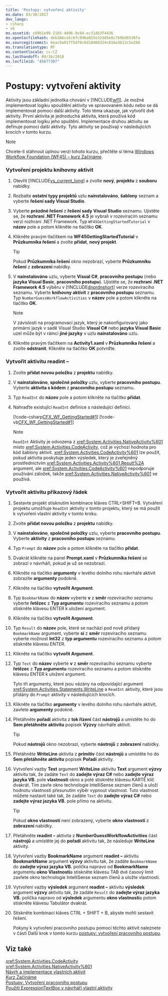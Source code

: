 ```yaml
---
title: 'Postupy: vytvoření aktivity'
ms.date: 03/30/2017
dev_langs:
- csharp
- vb
ms.assetid: c09b1e99-21b5-4d96-9c04-ec31db3f4436
ms.openlocfilehash: deb1b6ca5c6fc996a015e32dd5e0c7b9bd6530fa
ms.sourcegitcommit: 6eac9a01ff5d70c6d18460324c016a3612c5e268
ms.translationtype: MT
ms.contentlocale: cs-CZ
ms.lasthandoff: 09/16/2018
ms.locfileid: "45677307"
---
```

# <a name="how-to-create-an-activity"></a>Postupy: vytvoření aktivity
Aktivity jsou základní jednotka chování v [!INCLUDE[wf1](../../../includes/wf1-md.md)]. Je možné implementovat logiku spouštění aktivity ve spravovaném kódu nebo se dá implementovat pomocí další aktivity. Toto téma ukazuje, jak vytvořit dvě aktivity. První aktivita je jednoduchá aktivita, která používá kód implementovat logiku jeho spuštění. Implementace druhou aktivitu se definuje pomocí další aktivity. Tyto aktivity se používají v následujících krocích v tomto kurzu.  
  
> [!NOTE]
>  Chcete-li stáhnout úplnou verzi tohoto kurzu, přečtěte si téma [Windows Workflow Foundation (WF45) – kurz Začínáme](https://go.microsoft.com/fwlink/?LinkID=248976).  
  
### <a name="to-create-the-activity-library-project"></a>Vytvoření projektu knihovny aktivit  
  
1.  Otevřít [!INCLUDE[vs_current_long](../../../includes/vs-current-long-md.md)] a zvolte **nový**, **projektu** z **souboru** nabídky.  
  
2.  Rozbalte **ostatní typy projektů** uzlu **nainstalováno**, **šablony** seznam a vyberte **řešení sady Visual Studio**.  
  
3.  Vyberte **prázdné řešení** z **řešení sady Visual Studio** seznamu. Ujistěte se, že **rozhraní .NET Framework 4.5** je vybrali v rozevíracím seznamu verzi rozhraní .NET Framework. Typ `WF45GettingStartedTutorial` v **název** pole a potom klikněte na tlačítko **OK**.  
  
4.  Klikněte pravým tlačítkem na **WF45GettingStartedTutorial** v **Průzkumníka řešení** a zvolte **přidat**, **nový projekt**.  
  
    > [!TIP]
    >  Pokud **Průzkumníka řešení** okno nezobrazí, vyberte **Průzkumníku řešení** z **zobrazení** nabídky.  
  
5.  V **nainstalováno** uzlu, vyberte **Visual C#**, **pracovního postupu** (nebo **jazyka Visual Basic**, **pracovního postupu**). Ujistěte se, že **rozhraní .NET Framework 4.5** výběru v [!INCLUDE[dnprdnshort](../../../includes/dnprdnshort-md.md)] verze rozevíracího seznamu. Vyberte **knihovny aktivit** z **pracovního postupu** seznamu. Typ `NumberGuessWorkflowActivities` v **název** pole a potom klikněte na tlačítko **OK**.  
  
    > [!NOTE]
    >  V závislosti na programovací jazyk, který je nakonfigurovaný jako primární jazyk v sadě Visual Studio **Visual C#** nebo **jazyka Visual Basic** uzel může být v rámci **jiné jazyky** v uzlu **nainstalováno** uzlu.  
  
6.  Klikněte pravým tlačítkem na **Activity1.xaml** v **Průzkumníka řešení** a zvolte **odstranit**. Klikněte na tlačítko **OK** potvrďte.  
  
### <a name="to-create-the-readint-activity"></a>Vytvořit aktivitu readint –  
  
1.  Zvolte **přidat novou položku** z **projektu** nabídky.  
  
2.  V **nainstalováno**, **společné položky** uzlu, vyberte **pracovního postupu**. Vyberte **aktivita s kódem** z **pracovního postupu** seznamu.  
  
3.  Typ `ReadInt` do **název** pole a potom klikněte na tlačítko **přidat**.  
  
4.  Nahraďte existující `ReadInt` definice s následující definicí.  
  
     [!code-csharp[CFX_WF_GettingStarted#1](../../../samples/snippets/csharp/VS_Snippets_CFX/cfx_wf_gettingstarted/cs/readint.cs#1)]
     [!code-vb[CFX_WF_GettingStarted#1](../../../samples/snippets/visualbasic/VS_Snippets_CFX/cfx_wf_gettingstarted/vb/readint.vb#1)]  
  
    > [!NOTE]
    >  `ReadInt` Aktivity je odvozena z <xref:System.Activities.NativeActivity%601> místo <xref:System.Activities.CodeActivity>, což je výchozí hodnota pro kód šablony aktivit. <xref:System.Activities.CodeActivity%601> lze použít, pokud aktivita poskytuje jeden výsledek, který je zveřejněný prostřednictvím <xref:System.Activities.Activity%601.Result%2A> argument, ale <xref:System.Activities.CodeActivity%601> nepodporuje používání záložek, takže <xref:System.Activities.NativeActivity%601> se používá.  
  
### <a name="to-create-the-prompt-activity"></a>Vytvořit aktivitu příkazový řádek  
  
1.  Sestavte projekt stisknutím kombinace kláves CTRL+SHIFT+B. Vytváření projektu umožňuje `ReadInt` aktivity v tomto projektu, který se má použít k vytvoření vlastní aktivity v tomto kroku.  
  
2.  Zvolte **přidat novou položku** z **projektu** nabídky.  
  
3.  V **nainstalováno**, **společné položky** uzlu, vyberte **pracovního postupu**. Vyberte **aktivity** z **pracovního postupu** seznamu.  
  
4.  Typ `Prompt` do **název** pole a potom klikněte na tlačítko **přidat**.  
  
5.  Dvakrát klikněte na panel **Prompt.xaml** v **Průzkumníka řešení** se zobrazí v návrháři, pokud je už se nezobrazí.  
  
6.  Klikněte na tlačítko **argumenty** v levého dolního rohu návrháře aktivit zobrazíte **argumenty** podokně.  
  
7.  Klikněte na tlačítko **vytvořit Argument**.  
  
8.  Typ `BookmarkName` do **název** vyberte **v** z **směr** rozevíracího seznamu vyberte **řetězec** z **Typ argumentu** rozevíracího seznamu a potom stiskněte klávesu ENTER k uložení argument.  
  
9. Klikněte na tlačítko **vytvořit Argument**.  
  
10. Typ `Result` do **název** pole, které se nachází pod nově přidaný `BookmarkName` argument, vyberte **si** z **směr** rozevíracího seznamu vyberte možnost **Int32** z **typ argumentu** rozevíracího seznamu a potom stiskněte klávesu ENTER.  
  
11. Klikněte na tlačítko **vytvořit Argument**.  
  
12. Typ `Text` do **název** vyberte **v** z **směr** rozevíracího seznamu vyberte **řetězec** z **Typ argumentu** rozevíracího seznamu a potom stiskněte klávesu ENTER k uložení argument.  
  
     Tyto tři argumenty, které jsou vázány na odpovídající argument <xref:System.Activities.Statements.WriteLine> a `ReadInt` aktivity, které jsou přidány do `Prompt` aktivity v následujících krocích.  
  
13. Klikněte na tlačítko **argumenty** v levého dolního rohu návrháře aktivit, zavřete **argumenty** podokně.  
  
14. Přetáhněte **pořadí** aktivita z **tok řízení** část **nástrojů** a umístěte ho do **Sem přetáhněte aktivitu** popisek **Výzvy** návrháře aktivit.  
  
    > [!TIP]
    >  Pokud **nástrojů** okno nezobrazí, vyberte **nástrojů** z **zobrazení** nabídky.  
  
15. Přetáhněte **WriteLine** aktivita z **primitiv** část **nástrojů** a umístěte ho do **Sem přetáhněte aktivitu** popisek **Pořadí** aktivity.  
  
16. Vytvoření vazby **Text** argument **WriteLine** aktivitu **Text** argument **výzvy** aktivitu tak, že zadáte `Text` do **zadejte výraz C#** nebo **zadejte výraz jazyka VB.** pole **vlastnosti** okno a poté stiskněte klávesu KARTĚ klíč dvakrát. Tím zavře okno technologie IntelliSense seznam členů a uloží hodnotu vlastnosti přesunutím výběr vypnout vlastnost. Tuto vlastnost můžete nastavit také tak, že zadáte `Text` do **zadejte výraz C#** nebo **zadejte výraz jazyka VB.** pole přímo na aktivitu.  
  
    > [!TIP]
    >  Pokud **okno vlastností** není zobrazený, vyberte **okno vlastností** z **zobrazení** nabídky.  
  
17. Přetáhněte **readint –** aktivita z **NumberGuessWorkflowActivities** část **nástrojů** a umístěte jej do **pořadí** aktivitu tak, že následuje **WriteLine** aktivity.  
  
18. Vytvoření vazby **BookmarkName** argument **readint –** aktivitu **BookmarkName** argument **výzvy** aktivitu tak, že zadáte `BookmarkName` do **zadejte výraz jazyka VB.** políčka napravo od **BookmarkName** argumentu **okno Vlastnosti**a stiskněte klávesu TAB dvě časový limit zavřete okno technologie IntelliSense seznam členů a uložte vlastnosti.  
  
19. Vytvoření vazby **výsledek** argument **readint –** aktivitu **výsledek** argument **výzvy** aktivitu tak, že zadáte `Result` do **zadejte výraz jazyka VB.** políčka napravo od **výsledek** argumentu **okno vlastností**a potom stiskněte klávesu Tabulátor dvakrát.  
  
20. Stiskněte kombinaci kláves CTRL + SHIFT + B, abyste mohli sestavit řešení.  
  
     Pokyny k vytvoření pracovního postupu pomocí těchto aktivit naleznete v části Další krok v tomto kurzu [postupy: vytvoření pracovního postupu](../../../docs/framework/windows-workflow-foundation/how-to-create-a-workflow.md).  
  
## <a name="see-also"></a>Viz také  
 <xref:System.Activities.CodeActivity>  
 <xref:System.Activities.NativeActivity%601>  
 [Návrh a implementace vlastních aktivit](../../../docs/framework/windows-workflow-foundation/designing-and-implementing-custom-activities.md)  
 [Kurz Začínáme](../../../docs/framework/windows-workflow-foundation/getting-started-tutorial.md)  
 [Postupy: Vytvoření pracovního postupu](../../../docs/framework/windows-workflow-foundation/how-to-create-a-workflow.md)  
 [Použití ExpressionTextBox v návrháři vlastní aktivity](../../../docs/framework/windows-workflow-foundation/samples/using-the-expressiontextbox-in-a-custom-activity-designer.md)
